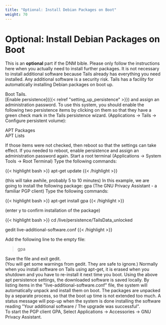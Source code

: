 ```yaml
---
title: "Optional: Install Debian Packages on Boot"
weight: 70
---
```


# Optional: Install Debian Packages on Boot

This is an **optional** part if the DNM bible. Please only follow the instructions here when you actually need to install further packages. It is not necessary to install additional software because Tails already has everything you need installed. Any additional software is a security risk. Tails has a facility for automatically installing Debian packages on boot up.

Boot Tails.  
[Enable persistence]({{< relref "setting_up_persistence" >}}) and assign an administration password.
To use this system, you should enable the following two persistence items by clicking on them so that they have a green check mark in the Tails persistence wizard. (Applications -> Tails -> Configure persistent volume):

APT Packages  
APT Lists

If those items were not checked, then reboot so that the settings can take effect.
If you needed to reboot, enable persistence and assign an administration password again.
Start a root terminal (Applications -> System Tools -> Root Terminal)
Type the following commands:

{{< highlight bash >}}
apt-get update
{{< /highlight >}}


(this will take awhile, probably 5 to 10 minutes)
In this example, we are going to install the following package:
gpa (The GNU Privacy Assistant - a familiar PGP client)
Type the following commands:

{{< highlight bash >}}
apt-get install gpa
{{< /highlight >}}


(enter y to confirm installation of the package)

{{< highlight bash >}}
cd /live/persistence/TailsData_unlocked

gedit live-additional-software.conf 
{{< /highlight >}}


Add the following line to the empty file:  
> gpa

Save the file and exit gedit.  
(You will get some warnings from gedit. They are safe to ignore.)
Normally when you install software on Tails using apt-get, it is erased when you shutdown and you have to re-install it next time you boot. Using the above apt persistence settings, the downloaded software is saved locally. By listing items in the "live-additional-software.conf" file, the system will automatically unpack and install them on boot.
The packages are unpacked by a separate process, so that the boot up time is not extended too much.
A status message will pop-up when the system is done installing the software reading "Your additional software / The upgrade was successful".  
To start the PGP client GPA, Select Applications -> Accessories -> GNU Privacy Assistant.
